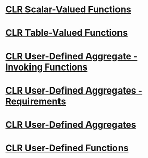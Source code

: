 # [CLR Scalar-Valued Functions](clr-scalar-valued-functions.md)
# [CLR Table-Valued Functions](clr-table-valued-functions.md)
# [CLR User-Defined Aggregate - Invoking Functions](clr-user-defined-aggregate-invoking-functions.md)
# [CLR User-Defined Aggregates - Requirements](clr-user-defined-aggregates-requirements.md)
# [CLR User-Defined Aggregates](clr-user-defined-aggregates.md)
# [CLR User-Defined Functions](clr-user-defined-functions.md)
